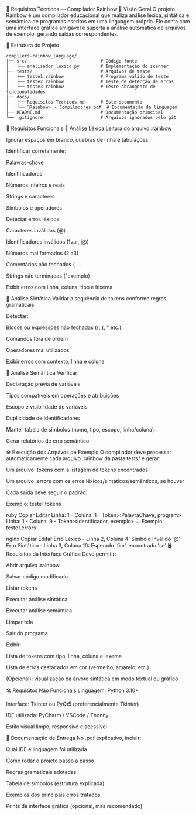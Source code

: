 📐 Requisitos Técnicos — Compilador Rainbow
🧠 Visão Geral
O projeto Rainbow é um compilador educacional que realiza análise léxica, sintática e semântica de programas escritos em uma linguagem própria. Ele conta com uma interface gráfica amigável e suporta a análise automática de arquivos de exemplo, gerando saídas correspondentes.

📁 Estrutura do Projeto
```
compilers-rainbow_language/
├── src/                            # Código-fonte
│   └── analisador_lexico.py        # Implementação do scanner
├── tests/                          # Arquivos de teste
│   ├── teste1.rainbow              # Programa válido de teste
│   ├── teste2.rainbow              # Teste de detecção de erros
│   └── teste3.rainbow              # Teste abrangente de funcionalidades
├── docs/
│   ├── Requisitos Técnicos.md      # Este documento
│   └── 🌈Rainbow✨ - Compiladores.pdf  # Documentação da linguagem
├── README.md                       # Documentação principal
└── .gitignore                      # Arquivos ignorados pelo git
```
🔧 Requisitos Funcionais
🧾 Análise Léxica
 Leitura do arquivo .rainbow

 Ignorar espaços em branco, quebras de linha e tabulações

 Identificar corretamente:

Palavras-chave

Identificadores

Números inteiros e reais

Strings e caracteres

Símbolos e operadores

 Detectar erros léxicos:

Caracteres inválidos (@)

Identificadores inválidos (1var, j@)

Números mal formados (2.a3)

Comentários não fechados { ...

Strings não terminadas ("exemplo)

 Exibir erros com linha, coluna, tipo e lexema

🧮 Análise Sintática
 Validar a sequência de tokens conforme regras gramaticais

 Detectar:

Blocos ou expressões não fechadas ({, (, " etc.)

Comandos fora de ordem

Operadores mal utilizados

 Exibir erros com contexto, linha e coluna

🧠 Análise Semântica
 Verificar:

Declaração prévia de variáveis

Tipos compatíveis em operações e atribuições

Escopo e visibilidade de variáveis

Duplicidade de identificadores

 Manter tabela de símbolos (nome, tipo, escopo, linha/coluna)

 Gerar relatórios de erro semântico

⚙️ Execução dos Arquivos de Exemplo
 O compilador deve processar automaticamente cada arquivo .rainbow da pasta tests/ e gerar:

Um arquivo .tokens com a listagem de tokens encontrados

Um arquivo .errors com os erros léxicos/sintáticos/semânticos, se houver

 Cada saída deve seguir o padrão:

Exemplo: teste1.tokens

ruby
Copiar
Editar
Linha: 1 - Coluna: 1 - Token:<PalavraChave, program>
Linha: 1 - Coluna: 9 - Token:<Identificador, exemplo>
...
Exemplo: teste1.errors

nginx
Copiar
Editar
Erro Léxico - Linha 2, Coluna 4: Símbolo inválido '@'
Erro Sintático - Linha 3, Coluna 10: Esperado 'fim', encontrado 'se'
🖥️ Requisitos da Interface Gráfica
 Deve permitir:

Abrir arquivo .rainbow

Salvar código modificado

Listar tokens

Executar análise sintática

Executar análise semântica

Limpar tela

Sair do programa

 Exibir:

Lista de tokens com tipo, linha, coluna e lexema

Lista de erros destacados em cor (vermelho, amarelo, etc.)

 (Opcional): visualização da árvore sintática em modo textual ou gráfico

🛠️ Requisitos Não Funcionais
Linguagem: Python 3.10+

Interface: Tkinter ou PyQt5 (preferencialmente Tkinter)

IDE utilizada: PyCharm / VSCode / Thonny

Estilo visual limpo, responsivo e acessível

📄 Documentação de Entrega
No .pdf explicativo, incluir:

Qual IDE e linguagem foi utilizada

Como rodar o projeto passo a passo

Regras gramaticais adotadas

Tabela de símbolos (estrutura explicada)

Exemplos dos principais erros tratados

Prints da interface gráfica (opcional, mas recomendado)
